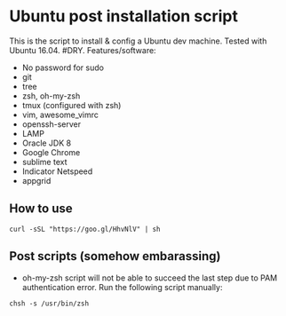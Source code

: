# Ubuntu post installation script
This is the script to install & config a Ubuntu dev machine. Tested with Ubuntu 16.04. #DRY.
Features/software:
* No password for sudo
* git
* tree
* zsh, oh-my-zsh
* tmux (configured with zsh)
* vim, awesome_vimrc
* openssh-server
* LAMP
* Oracle JDK 8 
* Google Chrome
* sublime text 
* Indicator Netspeed 
* appgrid


## How to use
```
curl -sSL "https://goo.gl/HhvNlV" | sh
```
## Post scripts (somehow embarassing)
* oh-my-zsh script will not be able to succeed the last step due to PAM authentication error. Run the following script manually:
```
chsh -s /usr/bin/zsh
```
